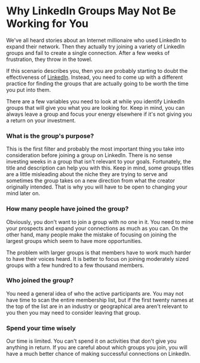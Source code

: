 # Why LinkedIn Groups May Not Be Working for You
<p>We've all heard stories about an Internet millionaire who used LinkedIn to expand their network. Then they actually try joining a variety of LinkedIn groups and fail to create a single connection. After a few weeks of frustration, they throw in the towel.</p>
<p>If this scenario describes you, then you are probably starting to doubt the effectiveness of <a href="http://www.linkedin.com/">LinkedIn</a>. Instead, you need to come up with a different practice for finding the groups that are actually going to be worth the time you put into them.</p>
<p>There are a few variables you need to look at while you identify LinkedIn groups that will give you what you are looking for. Keep in mind, you can always leave a group and focus your energy elsewhere if it's not giving you a return on your investment.</p>
<h3>What is the group's purpose?</h3>
<p>This is the first filter and probably the most important thing you take into consideration before joining a group on LinkedIn. There is no sense investing weeks in a group that isn't relevant to your goals. Fortunately, the title and description can help you with this. Keep in mind, some groups titles are a little misleading about the niche they are trying to serve and sometimes the group takes on a new direction from what the creator originally intended. That is why you will have to be open to changing your mind later on.</p>

<h3>How many people have joined the group?</h3>
<p>Obviously, you don't want to join a group with no one in it. You need to mine your prospects and expand your connections as much as you can. On the other hand, many people make the mistake of focusing on joining the largest groups which seem to have more opportunities.</p>
<p>The problem with larger groups is that members have to work much harder to have their voices heard. It is better to focus on joining moderately sized groups with a few hundred to a few thousand members.</p>
<h3>Who joined the group?</h3>
<p>You need a general idea of who the active participants are.  You may not have time to scan the entire membership list, but if the first twenty names at the top of the list are in an industry or geographical area aren't relevant to you then you may need to consider leaving that group.</p>
<h3>Spend your time wisely</h3>
<p>Our time is limited. You can't spend it on activities that don't give you anything in return. If you are careful about which groups you join, you will have a much better chance of making successful connections on LinkedIn.</p>
